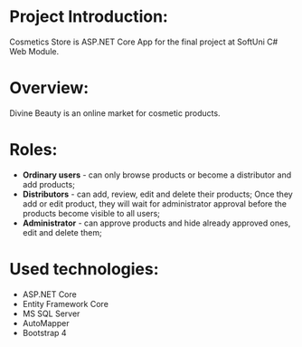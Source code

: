 # Project Introduction:

Cosmetics Store is ASP.NET Core App for the final project at SoftUni C# Web Module.

# Overview:

Divine Beauty is an online market for cosmetic products.

# Roles:

- **Ordinary users** - can only browse products or become a distributor and add products;
- **Distributors** -  can add, review, edit and delete their products; Once they add or edit product, they will wait for administrator approval before the products become visible to all users;
- **Administrator** - can approve products and hide already approved ones, edit and delete them;

# Used technologies:

- ASP.NET Core
- Entity Framework Core
- MS SQL Server
- AutoMapper
- Bootstrap 4

